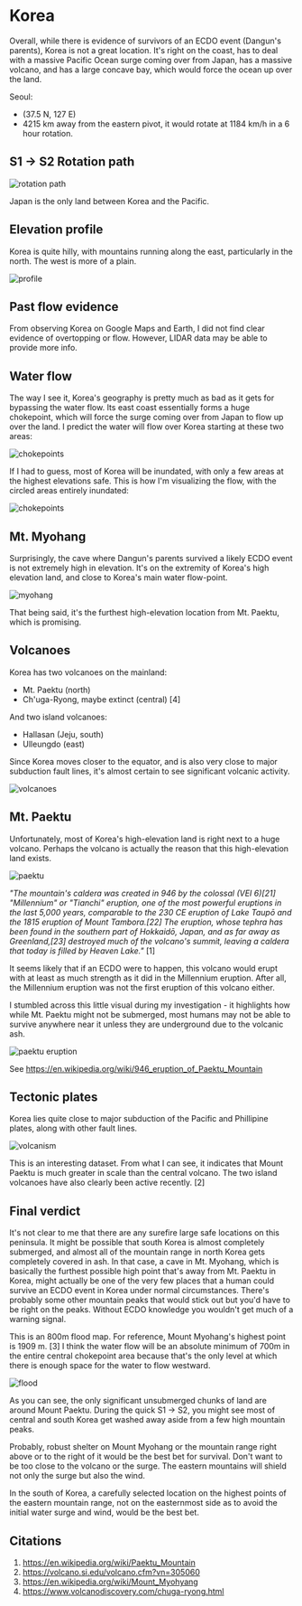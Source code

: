 # Korea

Overall, while there is evidence of survivors of an ECDO event (Dangun's parents), Korea is not a great location. It's right on the coast, has to deal with a massive Pacific Ocean surge coming over from Japan, has a massive volcano, and has a large concave bay, which would force the ocean up over the land.

Seoul:
- (37.5 N, 127 E)
- 4215 km away from the eastern pivot, it would rotate at 1184 km/h in a 6 hour rotation.

## S1 -> S2 Rotation path

![rotation path](img/rotation.png "rotation path")

Japan is the only land between Korea and the Pacific.

## Elevation profile

Korea is quite hilly, with mountains running along the east, particularly in the north. The west is more of a plain.

![profile](img/profile.png "elevation profile")

## Past flow evidence

From observing Korea on Google Maps and Earth, I did not find clear evidence of overtopping or flow. However, LIDAR data may be able to provide more info.

## Water flow

The way I see it, Korea's geography is pretty much as bad as it gets for bypassing the water flow. Its east coast essentially forms a huge chokepoint, which will force the surge coming over from Japan to flow up over the land. I predict the water will flow over Korea starting at these two areas:

![chokepoints](img/chokepoints.png "chokepoints")

If I had to guess, most of Korea will be inundated, with only a few areas at the highest elevations safe. This is how I'm visualizing the flow, with the circled areas entirely inundated:

![chokepoints](img/chokepoints2.png "chokepoints")

## Mt. Myohang

Surprisingly, the cave where Dangun's parents survived a likely ECDO event is not extremely high in elevation. It's on the extremity of Korea's high elevation land, and close to Korea's main water flow-point.

![myohang](img/myohang.png "mount myohang")

That being said, it's the furthest high-elevation location from Mt. Paektu, which is promising.

## Volcanoes

Korea has two volcanoes on the mainland:
- Mt. Paektu (north)
- Ch'uga-Ryong, maybe extinct (central) [4]

And two island volcanoes:
- Hallasan (Jeju, south)
- Ulleungdo (east)

Since Korea moves closer to the equator, and is also very close to major subduction fault lines, it's almost certain to see significant volcanic activity.

![volcanoes](img/volcanoes.webp "volcanoes")

## Mt. Paektu

Unfortunately, most of Korea's high-elevation land is right next to a huge volcano. Perhaps the volcano is actually the reason that this high-elevation land exists.

![paektu](img/paektu.png "paektu volcano")

*"The mountain's caldera was created in 946 by the colossal (VEI 6)[21] "Millennium" or "Tianchi" eruption, one of the most powerful eruptions in the last 5,000 years, comparable to the 230 CE eruption of Lake Taupō and the 1815 eruption of Mount Tambora.[22] The eruption, whose tephra has been found in the southern part of Hokkaidō, Japan, and as far away as Greenland,[23] destroyed much of the volcano's summit, leaving a caldera that today is filled by Heaven Lake."* [1]

It seems likely that if an ECDO were to happen, this volcano would erupt with at least as much strength as it did in the Millennium eruption. After all, the Millennium eruption was not the first eruption of this volcano either.

I stumbled across this little visual during my investigation - it highlights how while Mt. Paektu might not be submerged, most humans may not be able to survive anywhere near it unless they are underground due to the volcanic ash.

![paektu eruption](img/paektu-eruption.jpg "paektu eruption")

See https://en.wikipedia.org/wiki/946_eruption_of_Paektu_Mountain

## Tectonic plates

Korea lies quite close to major subduction of the Pacific and Phillipine plates, along with other fault lines.

![volcanism](img/volcanism.jpg "volcanism data")

This is an interesting dataset. From what I can see, it indicates that Mount Paektu is much greater in scale than the central volcano. The two island volcanoes have also clearly been active recently. [2]

## Final verdict

It's not clear to me that there are any surefire large safe locations on this peninsula. It might be possible that south Korea is almost completely submerged, and almost all of the mountain range in north Korea gets completely covered in ash. In that case, a cave in Mt. Myohang, which is basically the furthest possible high point that's away from Mt. Paektu in Korea, might actually be one of the very few places that a human could survive an ECDO event in Korea under normal circumstances. There's probably some other mountain peaks that would stick out but you'd have to be right on the peaks. Without ECDO knowledge you wouldn't get much of a warning signal.

This is an 800m flood map. For reference, Mount Myohang's highest point is 1909 m. [3] I think the water flow will be an absolute minimum of 700m in the entire central chokepoint area because that's the only level at which there is enough space for the water to flow westward.

![flood](img/flood.png "800m floodmap")

As you can see, the only significant unsubmerged chunks of land are around Mount Paektu. During the quick S1 -> S2, you might see most of central and south Korea get washed away aside from a few high mountain peaks.

Probably, robust shelter on Mount Myohang or the mountain range right above or to the right of it would be the best bet for survival. Don't want to be too close to the volcano or the surge. The eastern mountains will shield not only the surge but also the wind.

In the south of Korea, a carefully selected location on the highest points of the eastern mountain range, not on the easternmost side as to avoid the initial water surge and wind, would be the best bet.

## Citations

1. https://en.wikipedia.org/wiki/Paektu_Mountain
2. https://volcano.si.edu/volcano.cfm?vn=305060
3. https://en.wikipedia.org/wiki/Mount_Myohyang
4. https://www.volcanodiscovery.com/chuga-ryong.html